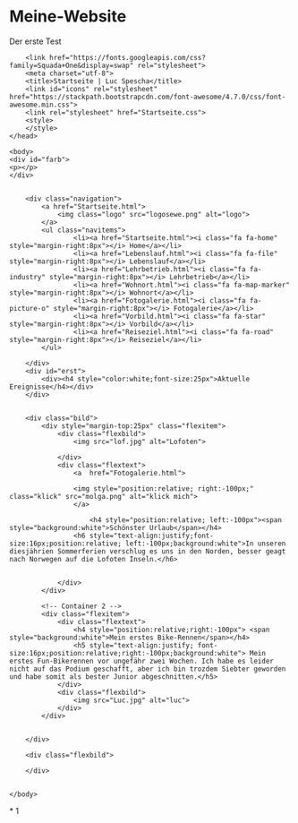 # Meine-Website
Der erste Test 
<!doctype html>
<html lang="de">
	<head> 
		
		<link href="https://fonts.googleapis.com/css?family=Squada+One&display=swap" rel="stylesheet"> 
		<meta charset="utf-8">
		<title>Startseite | Luc Spescha</title>
		<link id="icons" rel="stylesheet" href="https://stackpath.bootstrapcdn.com/font-awesome/4.7.0/css/font-awesome.min.css">
		<link rel="stylesheet" href="Startseite.css">
		<style>
		</style>
	</head>
	
	<body>
	<div id="farb">
	<p></p>
	</div>
	
	
		<div class="navigation">
			<a href="Startseite.html">
				<img class="logo" src="logosewe.png" alt="logo">	
			</a>
			<ul class="navitems">
					<li><a href="Startseite.html"><i class="fa fa-home"  style="margin-right:8px"></i> Home</a></li>
					<li><a href="Lebenslauf.html"><i class="fa fa-file" style="margin-right:8px"></i> Lebenslauf</a></li>
					<li><a href="Lehrbetrieb.html"><i class="fa fa-industry" style="margin-right:8px"></i> Lehrbetrieb</a></li>
					<li><a href="Wohnort.html"><i class="fa fa-map-marker" style="margin-right:8px"></i> Wohnort</a></li>
					<li><a href="Fotogalerie.html"><i class="fa fa-picture-o" style="margin-right:8px"></i> Fotogalerie</a></li>
					<li><a href="Vorbild.html"><i class="fa fa-star" style="margin-right:8px"></i> Vorbild</a></li>
					<li><a href="Reiseziel.html"><i class="fa fa-road" style="margin-right:8px"></i> Reiseziel</a></li>
			</ul>
		
		</div>
		<div id="erst">
			<div><h4 style="color:white;font-size:25px">Aktuelle Ereignisse</h4></div>
		</div>
		
	
		<div class="bild">
			<div style="margin-top:25px" class="flexitem">
				<div class="flexbild">
					<img src="lof.jpg" alt="Lofoten">
					
				</div>
				<div class="flextext">
					<a  href="Fotogalerie.html">
					
					<img style="position:relative; right:-100px;" class="klick" src="molga.png" alt="klick mich">
					</a>
					
						<h4 style="position:relative; left:-100px"><span style="background:white">Schönster Urlaub</span></h4>
					<h6 style="text-align:justify;font-size:16px;position:relative; left:-100px;background:white">In unseren diesjährien Sommerferien verschlug es uns in den Norden, besser geagt nach Norwegen auf die Lofoten Inseln.</h6>
				
				
				</div>
			</div>
			
			<!-- Container 2 -->
			<div class="flexitem">
				<div class="flextext">
					<h4 style="position:relative;right:-100px"> <span style="background:white">Mein erstes Bike-Rennen</span></h4>
					<h5 style="text-align:justify; font-size:16px;position:relative;right:-100px;background:white"> Mein erstes Fun-Bikerennen vor ungefähr zwei Wochen. Ich habe es leider nicht auf das Podium geschafft, aber ich bin trozdem Siebter geworden und habe somit als bester Junior abgeschnitten.</h5>
				</div>
				<div class="flexbild">
					<img src="Luc.jpg" alt="luc">
				</div>
			</div>
			
			
		</div>
		
		<div class="flexbild">
			
		</div>
	
	
	</body>
	
</html>
*
1

